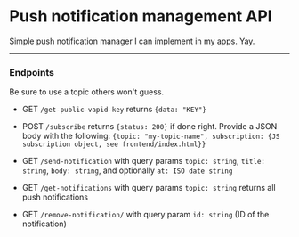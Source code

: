 # Push notification management API

Simple push notification manager I can implement in my apps. Yay.

---

### Endpoints

Be sure to use a topic others won't guess.

-   GET `/get-public-vapid-key` returns `{data: "KEY"}`
-   POST `/subscribe` returns `{status: 200}` if done right. Provide a JSON body with the following: `{topic: "my-topic-name", subscription: {JS subscription object, see frontend/index.html}}`

-   GET `/send-notification` with query params `topic: string`, `title: string`, `body: string`, and optionally `at: ISO date string`
-   GET `/get-notifications` with query params `topic: string` returns all push notifications
-   GET `/remove-notification/` with query param `id: string` (ID of the notification)
